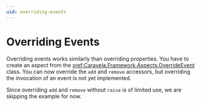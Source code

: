 ```yaml
---
uid: overriding-events
---
```

# Overriding Events

Overriding events works similarly than overriding properties. You have to create an aspect from the <xref:Caravela.Framework.Aspects.OverrideEvent> class. You can now override the `add` and `remove` accessors, but overriding the invocation of an event is not yet implemented.

Since overriding `add` and `remove` without `raise` is of limited use, we are skipping the example for now.

